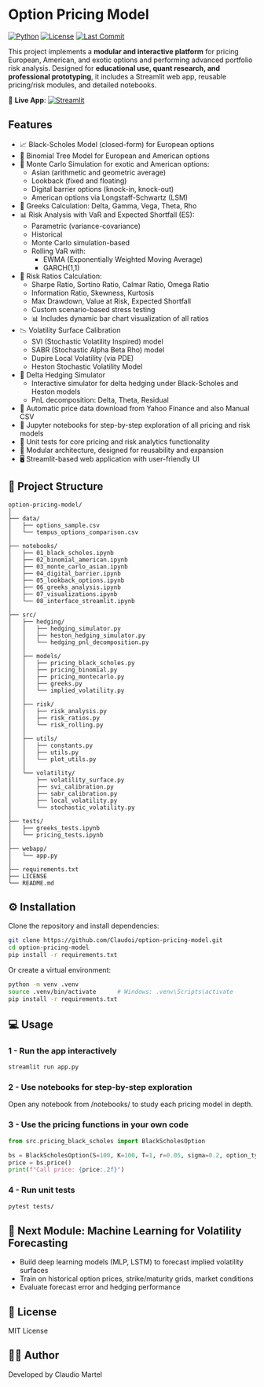 # Option Pricing Model

[![Python](https://img.shields.io/badge/Python-3.8+-blue?logo=python&logoColor=white)](https://www.python.org/)
[![License](https://img.shields.io/badge/License-MIT-green?logo=Open%20Source%20Initiative&logoColor=white)](https://opensource.org/licenses/MIT)
[![Last Commit](https://img.shields.io/badge/Last_Commit-Recently-brightgreen?logo=git&logoColor=white)](https://github.com/Claudoi/option-pricing-model/commits/main)



This project implements a **modular and interactive platform** for pricing European, American, and exotic options and performing advanced portfolio risk analysis. Designed for **educational use, quant research, and professional prototyping**, it includes a Streamlit web app, reusable pricing/risk modules, and detailed notebooks.

🚀 **Live App**: [![Streamlit](https://img.shields.io/badge/Open%20in%20Streamlit-App-red?logo=streamlit&logoColor=white)](https://options-pricing-models.streamlit.app/)


## Features

- 📈 Black-Scholes Model (closed-form) for European options
- 🌲 Binomial Tree Model for European and American options
- 🎲 Monte Carlo Simulation for exotic and American options:
  - Asian (arithmetic and geometric average)
  - Lookback (fixed and floating)
  - Digital barrier options (knock-in, knock-out)
  - American options via Longstaff-Schwartz (LSM)
- 🧮 Greeks Calculation: Delta, Gamma, Vega, Theta, Rho
- 📊 Risk Analysis with VaR and Expected Shortfall (ES):
  - Parametric (variance-covariance)
  - Historical
  - Monte Carlo simulation-based
  - Rolling VaR with:
    - EWMA (Exponentially Weighted Moving Average)
    - GARCH(1,1)
- 📐 Risk Ratios Calculation:
  - Sharpe Ratio, Sortino Ratio, Calmar Ratio, Omega Ratio
  - Information Ratio, Skewness, Kurtosis
  - Max Drawdown, Value at Risk, Expected Shortfall
  - Custom scenario-based stress testing
  - 📊 Includes dynamic bar chart visualization of all ratios
- 📉 Volatility Surface Calibration
  - SVI (Stochastic Volatility Inspired) model
  - SABR (Stochastic Alpha Beta Rho) model
  - Dupire Local Volatility (via PDE)
  - Heston Stochastic Volatility Model
- 🧭 Delta Hedging Simulator
  - Interactive simulator for delta hedging under Black-Scholes and Heston models
  - PnL decomposition: Delta, Theta, Residual
- 🔗 Automatic price data download from Yahoo Finance and also Manual CSV 
- 📓 Jupyter notebooks for step-by-step exploration of all pricing and risk models
- 🧪 Unit tests for core pricing and risk analytics functionality
- 🧱 Modular architecture, designed for reusability and expansion
- 🖥️ Streamlit-based web application with user-friendly UI


## 📁 Project Structure

```
option-pricing-model/
│
├── data/
│   ├── options_sample.csv
│   └── tempus_options_comparison.csv
│
├── notebooks/
│   ├── 01_black_scholes.ipynb
│   ├── 02_binomial_american.ipynb
│   ├── 03_monte_carlo_asian.ipynb
│   ├── 04_digital_barrier.ipynb
│   ├── 05_lookback_options.ipynb
│   ├── 06_greeks_analysis.ipynb
│   ├── 07_visualizations.ipynb
│   └── 08_interface_streamlit.ipynb
│
├── src/
│   ├── hedging/
│   │   ├── hedging_simulator.py
│   │   ├── heston_hedging_simulator.py
│   │   └── hedging_pnl_decomposition.py
│   │
│   ├── models/
│   │   ├── pricing_black_scholes.py
│   │   ├── pricing_binomial.py
│   │   ├── pricing_montecarlo.py
│   │   ├── greeks.py
│   │   └── implied_volatility.py
│   │
│   ├── risk/
│   │   ├── risk_analysis.py
│   │   ├── risk_ratios.py
│   │   └── risk_rolling.py
│   │
│   ├── utils/
│   │   ├── constants.py
│   │   ├── utils.py
│   │   └── plot_utils.py
│   │
│   └── volatility/
│       ├── volatility_surface.py
│       ├── svi_calibration.py
│       ├── sabr_calibration.py
│       ├── local_volatility.py
│       └── stochastic_volatility.py
│
├── tests/
│   ├── greeks_tests.ipynb
│   └── pricing_tests.ipynb
│
├── webapp/
│   └── app.py
│
├── requirements.txt
├── LICENSE
└── README.md

```


## ⚙️ Installation

Clone the repository and install dependencies:

```bash
git clone https://github.com/Claudoi/option-pricing-model.git
cd option-pricing-model
pip install -r requirements.txt
```

Or create a virtual environment:

```bash
python -m venv .venv
source .venv/bin/activate      # Windows: .venv\Scripts\activate
pip install -r requirements.txt
```


## 💻 Usage

### 1 - Run the app interactively

```bash
streamlit run app.py
```

### 2 - Use notebooks for step-by-step exploration

Open any notebook from /notebooks/ to study each pricing model in depth.

### 3 - Use the pricing functions in your own code

```python
from src.pricing_black_scholes import BlackScholesOption

bs = BlackScholesOption(S=100, K=100, T=1, r=0.05, sigma=0.2, option_type="call")
price = bs.price()
print(f"Call price: {price:.2f}")
```

### 4 - Run unit tests

```bash
pytest tests/
```


## 🧠 Next Module: Machine Learning for Volatility Forecasting
- Build deep learning models (MLP, LSTM) to forecast implied volatility surfaces
- Train on historical option prices, strike/maturity grids, market conditions
- Evaluate forecast error and hedging performance


## 📄 License

MIT License


## 👨‍💻 Author
Developed by Claudio Martel
